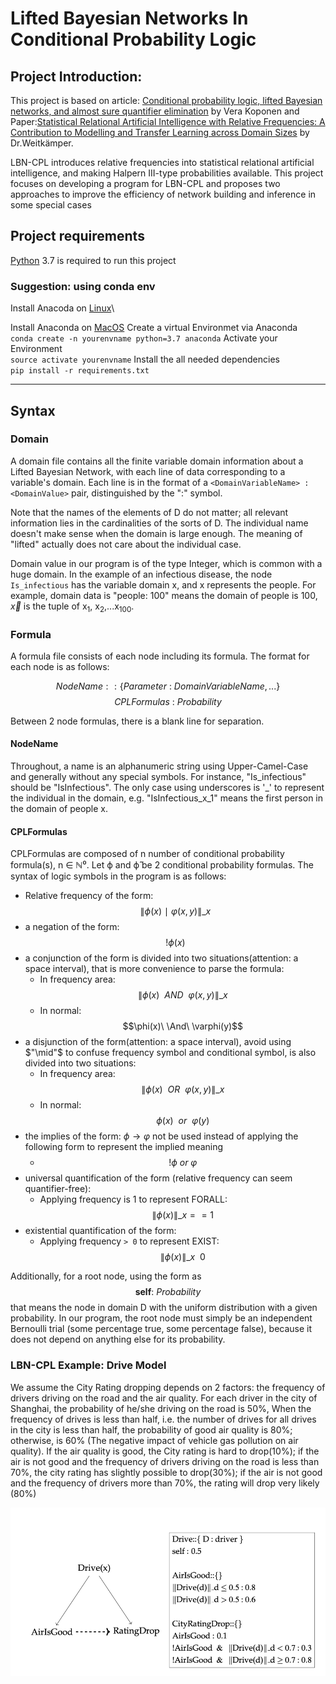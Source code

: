 # Lifted Bayesian Networks In Conditional Probability Logic
## Project Introduction:
This project is based on article: [Conditional probability logic, lifted Bayesian networks, and almost sure quantifier elimination](https://www.sciencedirect.com/science/article/pii/S0304397520304461) by Vera Koponen
and Paper:[Statistical Relational Artificial Intelligence with Relative Frequencies: A Contribution to Modelling and Transfer Learning across Domain Sizes](https://epub.ub.uni-muenchen.de/76444/) by Dr.Weitkämper.


LBN-CPL introduces relative frequencies into statistical relational artificial intelligence, and making Halpern III-type probabilities available. This project focuses on developing a program for LBN-CPL and proposes two approaches to improve the efficiency of network building and inference in some special cases

## Project requirements
[Python](https://www.python.org/downloads/) 3.7 is required to run this project

### Suggestion: using conda env

Install Anacoda on [Linux](https://docs.anaconda.com/anaconda/install/linux/)\

Install Anaconda on [MacOS](https://docs.anaconda.com/anaconda/install/mac-os/)
Create a virtual Environmet via Anaconda\
`conda create -n yourenvname python=3.7 anaconda`
Activate your Environment\
`source activate yourenvname`
Install the all needed dependencies\
`pip install -r requirements.txt`

------



## Syntax

### Domain

A domain file contains all the finite variable domain information about a Lifted Bayesian Network, with each line of data corresponding to a variable's domain. Each line is in the format of a `<DomainVariableName> : <DomainValue>` pair, distinguished by the ":" symbol. 

Note that the names of the elements of D do not matter; all relevant information lies in the cardinalities of the sorts of D. The individual name doesn't make sense when the domain is large enough. The meaning of "lifted" actually does not care about the individual case.

Domain value in our program is of the type Integer, which is common with a huge domain. In the example of an infectious disease, the node `Is_infectious` has the variable domain x, and x represents the people. For example, domain data is "people: 100" means the domain of people is 100, $\vec{x}$ is the tuple of x<sub>1</sub>, x<sub>2</sub>,...x<sub>100</sub>.

### Formula

A formula file consists of each node including its formula. The format for each node is as follows:

$$NodeName::\{Parameter\ :\ DomainVariableName,... \}$$
$$CPLFormulas\ :\ Probability$$

Between 2 node formulas, there is a blank line for separation. 

#### NodeName

Throughout, a name is an alphanumeric string using Upper-Camel-Case and generally without any special symbols. For instance, "Is_infectious" should be "IsInfectious". The only case using underscores is '_' to represent the individual in the domain, e.g. "IsInfectious_x_1" means the first person in the domain of people x.

#### CPLFormulas

CPLFormulas are composed of n number of conditional probability formula(s), n ∈ ℕ⁰. Let ϕ and ϕ̂ be 2 conditional probability formulas. The syntax of logic symbols in the program is as follows:

- Relative frequency of the form: $$\|\phi(x) \ \mid\  \varphi(x,y)\|\_x$$
- a negation of the form:$$ !\phi(x)$$
- a conjunction of the form is divided into two situations(attention: a space interval), that is more convenience to parse the formula:
  -  In frequency area: $$\|\phi(x)\  \ AND \ \  \varphi(x,y)\|\_x $$
  -  In normal: $$\phi(x)\  \And\  \varphi(y)$$
- a disjunction of the form(attention: a space interval), avoid using $"\mid"$ to confuse frequency symbol and conditional symbol, is also divided into two situations:
  - In frequency area: $$\|\phi(x) \ \  OR \ \  \varphi(x,y)\|\_x $$
  - In normal: $$\phi(x)\ \  or\  \ \varphi(y)$$
- the implies of the form: $\phi \to \varphi$ not be used instead of applying the following form to represent the implied meaning 
  - $$ !\phi\  or\  \varphi$$
- universal quantification of the form (relative frequency can seem quantifier-free): 
  - Applying frequency is 1 to represent FORALL: $$\|\phi(x) \|\_x == 1$$
- existential quantification of the form:
  - Applying frequency `> 0` to represent EXIST: $$\|\phi(x) \|\_x\ \> 0$$

Additionally, for a root node, using the form as $$\textbf{self} :\   Probability $$ that means the node in domain D with the uniform distribution with a given probability. In our program, the root node must simply be an independent Bernoulli trial (some percentage true, some percentage false), because it does not depend on anything else for its probability. 

### LBN-CPL Example: Drive Model
We assume the City Rating dropping depends on 2 factors: the frequency
of drivers driving on the road and the air quality. For each driver in the city
of Shanghai, the probability of he/she driving on the road is 50%, When the
frequency of drives is less than half, i.e. the number of drives for all drives in
the city is less than half, the probability of good air quality is 80%; otherwise,
is 60% (The negative impact of vehicle gas pollution on air quality). If the
air quality is good, the City rating is hard to drop(10%); if the air is not
good and the frequency of drivers driving on the road is less than 70%, the
city rating has slightly possible to drop(30%); if the air is not good and the
frequency of drivers more than 70%, the rating will drop very likely (80%)

![img.png](img.png)
